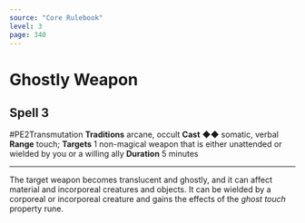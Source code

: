 ```yaml
---
source: "Core Rulebook"
level: 3
page: 340
---
```


# Ghostly Weapon
## Spell 3
#PE2Transmutation 
**Traditions** arcane, occult
**Cast** ◆◆ somatic, verbal
**Range** touch; **Targets** 1 non-magical weapon that is either unattended or wielded by you or a willing ally
**Duration** 5 minutes

-----
The target weapon becomes translucent and ghostly, and it can affect material and incorporeal creatures and objects. It can be wielded by a corporeal or incorporeal creature and gains the effects of the *ghost touch* property rune.